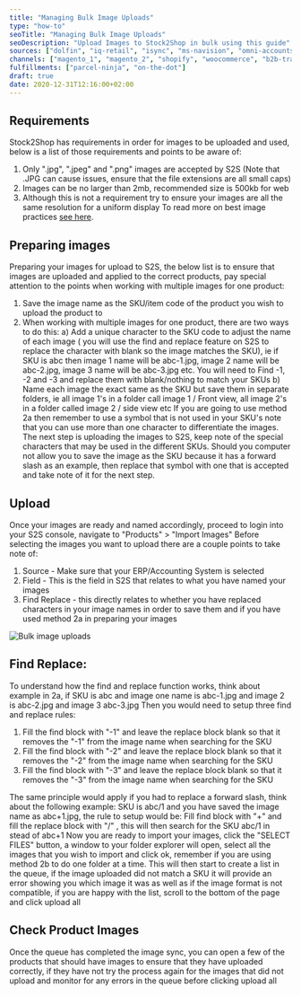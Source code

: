 ```yaml
---
title: "Managing Bulk Image Uploads"
type: "how-to"
seoTitle: "Managing Bulk Image Uploads"
seoDescription: "Upload Images to Stock2Shop in bulk using this guide"
sources: ["dolfin", "iq-retail", "isync", "ms-navision", "omni-accounts", "pastel-partner", "sage-50cloud-pastel-xpress", "sage-200-evolution", "sage-300cloud", "sage-business-cloud-financials", "sage-evolution", "sage-one", "sage-pastel-evolution", "sap", "syspro" ]
channels: ["magento_1", "magento_2", "shopify", "woocommerce", "b2b-trade-store", "takealot"]
fulfillments: ["parcel-ninja", "on-the-dot"]
draft: true
date: 2020-12-31T12:16:00+02:00
---
```


## Requirements

Stock2Shop has requirements in order for images to be uploaded and used, below is a list of those requirements and points to be aware of: 
1. Only ".jpg", ".jpeg" and ".png" images are accepted by S2S (Note that .JPG can cause issues, ensure that the file extensions are all small caps) 
2. Images can be no larger than 2mb, recommended size is 500kb for web 
3. Although this is not a requirement try to ensure your images are all the same resolution for a uniform display
To read more on best image practices [see here](/documentation/product-data/product-images/).

## Preparing images

Preparing your images for upload to S2S, the below list is to ensure that images are uploaded and applied to the correct products, pay special attention to the points when working with multiple images for one product:
1. Save the image name as the SKU/item code of the product you wish to upload the product to
2. When working with multiple images for one product, there are two ways to do this:
a) Add a unique character to the SKU code to adjust the name of each image ( you will use the find and replace feature on S2S to replace the character with blank so the image matches the SKU), ie if SKU is abc then image 1 name will be abc-1.jpg, image 2 name will be abc-2.jpg, image 3 name will be abc-3.jpg etc.  You will need to Find -1, -2 and -3 and replace them with blank/nothing to match your SKUs
b) Name each image the exact same as the SKU but save them in separate folders, ie all image 1's in a folder call image 1 / Front view, all image 2's in a folder called image 2 / side view etc
If you are going to use method 2a then remember to use a symbol that is not used in your SKU's note that you can use more than one character to differentiate the images.
The next step is uploading the images to S2S, keep note of the special characters that may be used in the different SKUs.
Should you computer not allow you to save the image as the SKU because it has a forward slash as an example, then replace that symbol with one that is accepted and take note of it for the next step.

## Upload

Once your images are ready and named accordingly, proceed to login into your S2S console, navigate to "Products" > "Import Images"
Before selecting the images you want to upload there are a couple points to take note of:
1. Source - Make sure that your ERP/Accounting System is selected
2. Field - This is the field in S2S that relates to what you have named your images
3. Find Replace - this directly relates to whether you have replaced characters in your image names in order to save them and if you have used method 2a in preparing your images

![Bulk image uploads](/uploads/general-managing-bulk-image-uploads.png)

## Find Replace:

To understand how the find and replace function works, think about example in 2a, if SKU is abc and image one name is abc-1.jpg and image 2 is abc-2.jpg and image 3 abc-3.jpg
Then you would need to setup three find and replace rules: 
1. Fill the find block with "-1" and leave the replace block blank so that it removes the "-1" from the image name when searching for the SKU
2. Fill the find block with "-2" and leave the replace block blank so that it removes the "-2" from the image name when searching for the SKU
3. Fill the find block with "-3" and leave the replace block blank so that it removes the "-3" from the image name when searching for the SKU

The same principle would apply if you had to replace a forward slash, think about the following example:
SKU is abc/1 and you have saved the image name as abc+1.jpg, the rule to setup would be:
Fill find block with "+" and fill the replace block with "/" , this will then search for the SKU abc/1 in stead of abc+1
Now you are ready to import your images, click the "SELECT FILES" button, a window to your folder explorer will open, select all the images that you wish to import and click ok, remember if you are using method 2b to do one folder at a time.
This will then start to create a list in the queue, if the image uploaded did not match a SKU it will provide an error showing you which image it was as well as if the image format is not compatible, if you are happy with the list, scroll to the bottom of the page and click upload all

## Check Product Images
 
Once the queue has completed the image sync, you can open a few of the products that should have images to ensure that they have uploaded correctly, if they have not try the process again for the images that did not upload and monitor for any errors in the queue before clicking upload all